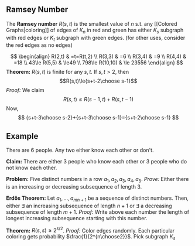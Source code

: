 ## Ramsey Number
The **Ramsey number** $R(s,t)$ is the smallest value of $n$ s.t. any [[Colored Graphs|coloring]] of edges of $K_{n}$ in red and green has either $K_{s}$ subgraph with red edges or $K_t$ subgraph with green edges.
(for other uses, consider the red edges as no edges)

$$
\begin{align}
R(2,t) & =t=R(t,2) \\
R(3,3) & =6 \\
R(3,4) & =9 \\
R(4,4) & =18 \\
43\le R(5,5) & \le49 \\
798\le R(10,10) & \le 23556
\end{align}
$$
**Theorem:** $R(s,t)$ is finite for any $s,t$. If $s,t>2$, then $$R(s,t)\le{s+t-2\choose s-1}$$
*Proof:* We claim
$$
R(s,t)\le R(s-1,t)+R(s,t-1)
$$
Now,
$$
{s+t-3\choose s-2}+{s+t-3\choose s-1}={s+t-2\choose s-1}
$$

## Example
There are 6 people. Any two either know each other or don't.

**Claim:** There are either 3 people who know each other or 3 people who do not know each other.


**Problem:** Five distinct numbers in a row $a_{1},a_{2},a_{3},a_{4},a_{5}$.
*Prove:* Either there is an increasing or decreasing subsequence of length 3.

**Erdös Theorem:** Let $a_{1},\dots,a_{mn+1}$ be a sequence of distinct numbers. Then, either $\exists$ an increasing subsequence of length $n+1$ or $\exists$ a decreasing subsequence of length $m+1$.
*Proof:* Write above each number the length of longest increasing subsequence starting with this number.

**Theorem:** $R(s,s)\geq2^{s/2}$.
*Proof:* Color edges randomly. Each particular coloring gets probability $\frac{1}{2^{n\choose2}}$. Pick subgraph $K_{s}$